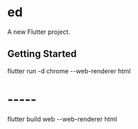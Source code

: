 # ed

A new Flutter project.

## Getting Started

flutter run -d chrome --web-renderer html

# -----

flutter build web --web-renderer html


